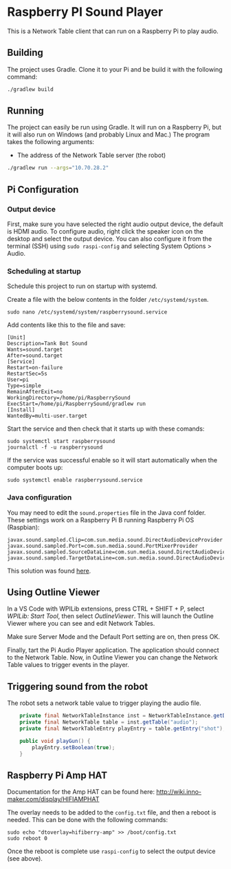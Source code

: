 # Raspberry PI Sound Player

This is a Network Table client that can run on a Raspberry Pi to play audio.

## Building
The project uses Gradle. Clone it to your Pi and be build it with the following command:
``` bash
./gradlew build
```

## Running
The project can easily be run using Gradle. It will run on a Raspberry Pi, but it will also run on Windows (and
probably Linux and Mac.)
The program takes the following arguments:
- The address of the Network Table server (the robot)

``` bash
./gradlew run --args="10.70.28.2"
```

## Pi Configuration
### Output device
First, make sure you have selected the right audio output device, the default is HDMI audio. To configure audio, right
click the speaker icon on the desktop and select the output device. You can also configure it from the terminal (SSH)
using `sudo raspi-config` and selecting System Options > Audio.

### Scheduling at startup
Schedule this project to run on startup with systemd.

Create a file with the below contents in the folder `/etc/systemd/system`.

```
sudo nano /etc/systemd/system/raspberrysound.service
```

Add contents like this to the file and save:
```
[Unit]
Description=Tank Bot Sound
Wants=sound.target
After=sound.target
[Service]
Restart=on-failure
RestartSec=5s
User=pi
Type=simple
RemainAfterExit=no
WorkingDirectory=/home/pi/RaspberrySound
ExecStart=/home/pi/RaspberrySound/gradlew run
[Install]
WantedBy=multi-user.target
```

Start the service and then check that it starts up with these comands:
```
sudo systemctl start raspberrysound
journalctl -f -u raspberrysound
```

If the service was successful enable so it will start automatically when the computer boots up:
```
sudo systemctl enable raspberrysound.service
```

### Java configuration
You may need to edit the `sound.properties` file in the Java conf folder. These settings work on a Raspberry Pi B
running Raspberry Pi OS (Raspbian):

```
javax.sound.sampled.Clip=com.sun.media.sound.DirectAudioDeviceProvider
javax.sound.sampled.Port=com.sun.media.sound.PortMixerProvider
javax.sound.sampled.SourceDataLine=com.sun.media.sound.DirectAudioDeviceProvider
javax.sound.sampled.TargetDataLine=com.sun.media.sound.DirectAudioDeviceProvider
```
This solution was found [here](https://nealvs.wordpress.com/2017/08/11/java-sound-on-a-raspberry-pi-with-openjdk/).

## Using Outline Viewer
In a VS Code with WPILib extensions, press CTRL + SHIFT + P, select _WPILib: Start Tool_, then select _OutlineViewer_.
This will launch the Outline Viewer where you can see and edit Network Tables.

Make sure Server Mode and the Default Port setting are on, then press OK.

Finally, tart the Pi Audio Player application. The application should connect to the Network Table. Now, in Outline
Viewer you can change the Network Table values to trigger events in the player.

## Triggering sound from the robot
The robot sets a network table value to trigger playing the audio file.
``` java
    private final NetworkTableInstance inst = NetworkTableInstance.getDefault();
    private final NetworkTable table = inst.getTable("audio");
    private final NetworkTableEntry playEntry = table.getEntry("shot");

    public void playGun() {
        playEntry.setBoolean(true);
    }
```

## Raspberry Pi Amp HAT
Documentation for the Amp HAT can be found here: http://wiki.inno-maker.com/display/HIFIAMPHAT

The overlay needs to be added to the `config.txt` file, and then a reboot is needed. This can be done with the following commands:
```
sudo echo "dtoverlay=hifiberry-amp" >> /boot/config.txt
sudo reboot 0
```
Once the reboot is complete use `raspi-config` to select the output device (see above).
